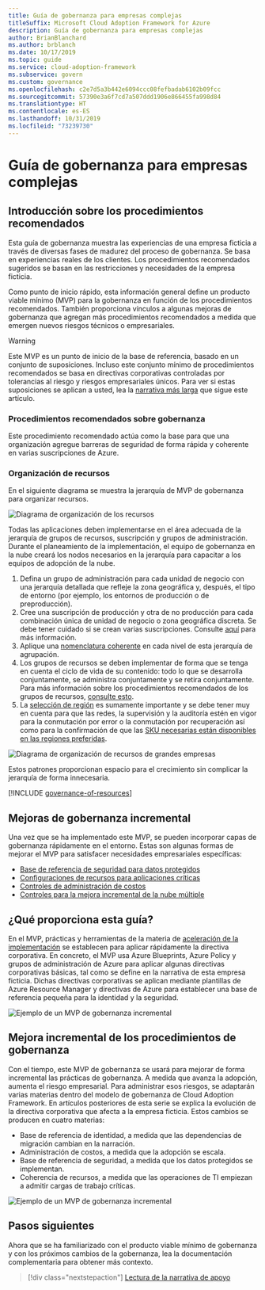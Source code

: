 ```yaml
---
title: Guía de gobernanza para empresas complejas
titleSuffix: Microsoft Cloud Adoption Framework for Azure
description: Guía de gobernanza para empresas complejas
author: BrianBlanchard
ms.author: brblanch
ms.date: 10/17/2019
ms.topic: guide
ms.service: cloud-adoption-framework
ms.subservice: govern
ms.custom: governance
ms.openlocfilehash: c2e7d5a3b442e6094ccc08fefbadab6102b09fcc
ms.sourcegitcommit: 57390e3a6f7cd7a507ddd1906e866455fa998d84
ms.translationtype: HT
ms.contentlocale: es-ES
ms.lasthandoff: 10/31/2019
ms.locfileid: "73239730"
---
```

# <a name="governance-guide-for-complex-enterprises"></a>Guía de gobernanza para empresas complejas

## <a name="overview-of-best-practices"></a>Introducción sobre los procedimientos recomendados

Esta guía de gobernanza muestra las experiencias de una empresa ficticia a través de diversas fases de madurez del proceso de gobernanza. Se basa en experiencias reales de los clientes. Los procedimientos recomendados sugeridos se basan en las restricciones y necesidades de la empresa ficticia.

Como punto de inicio rápido, esta información general define un producto viable mínimo (MVP) para la gobernanza en función de los procedimientos recomendados. También proporciona vínculos a algunas mejoras de gobernanza que agregan más procedimientos recomendados a medida que emergen nuevos riesgos técnicos o empresariales.

> [!WARNING]
> Este MVP es un punto de inicio de la base de referencia, basado en un conjunto de suposiciones. Incluso este conjunto mínimo de procedimientos recomendados se basa en directivas corporativas controladas por tolerancias al riesgo y riesgos empresariales únicos. Para ver si estas suposiciones se aplican a usted, lea la [narrativa más larga](./narrative.md) que sigue este artículo.

### <a name="governance-best-practices"></a>Procedimientos recomendados sobre gobernanza

Este procedimiento recomendado actúa como la base para que una organización agregue barreras de seguridad de forma rápida y coherente en varias suscripciones de Azure.

### <a name="resource-organization"></a>Organización de recursos

En el siguiente diagrama se muestra la jerarquía de MVP de gobernanza para organizar recursos.

![Diagrama de organización de los recursos](../../../_images/govern/resource-organization.png)

Todas las aplicaciones deben implementarse en el área adecuada de la jerarquía de grupos de recursos, suscripción y grupos de administración. Durante el planeamiento de la implementación, el equipo de gobernanza en la nube creará los nodos necesarios en la jerarquía para capacitar a los equipos de adopción de la nube.

1. Defina un grupo de administración para cada unidad de negocio con una jerarquía detallada que refleje la zona geográfica y, después, el tipo de entorno (por ejemplo, los entornos de producción o de preproducción).
2. Cree una suscripción de producción y otra de no producción para cada combinación única de unidad de negocio o zona geográfica discreta. Se debe tener cuidado si se crean varias suscripciones. Consulte [aquí](../../../decision-guides/subscriptions/index.md) para más información.
3. Aplique una [nomenclatura coherente](../../../ready/azure-best-practices/naming-and-tagging.md) en cada nivel de esta jerarquía de agrupación.
4. Los grupos de recursos se deben implementar de forma que se tenga en cuenta el ciclo de vida de su contenido: todo lo que se desarrolla conjuntamente, se administra conjuntamente y se retira conjuntamente. Para más información sobre los procedimientos recomendados de los grupos de recursos, [consulte esto](../../../decision-guides/resource-consistency/index.md).
5. La [selección de región](../../../decision-guides/regions/index.md) es sumamente importante y se debe tener muy en cuenta para que las redes, la supervisión y la auditoría estén en vigor para la conmutación por error o la conmutación por recuperación así como para la confirmación de que las [SKU necesarias están disponibles en las regiones preferidas](https://azure.microsoft.com/global-infrastructure/services).

![Diagrama de organización de recursos de grandes empresas](../../../_images/govern/large-enterprise-resource-organization.png)

Estos patrones proporcionan espacio para el crecimiento sin complicar la jerarquía de forma innecesaria.

[!INCLUDE [governance-of-resources](../../../../includes/caf-governance-of-resources.md)]

<!-- See comments for suggestion to possibly add here -->

## <a name="incremental-governance-improvements"></a>Mejoras de gobernanza incremental

Una vez que se ha implementado este MVP, se pueden incorporar capas de gobernanza rápidamente en el entorno. Estas son algunas formas de mejorar el MVP para satisfacer necesidades empresariales específicas:

- [Base de referencia de seguridad para datos protegidos](./security-baseline-improvement.md)
- [Configuraciones de recursos para aplicaciones críticas](./resource-consistency-improvement.md)
- [Controles de administración de costos](./cost-management-improvement.md)
- [Controles para la mejora incremental de la nube múltiple](./multicloud-improvement.md)

<!-- markdownlint-disable MD026 -->

## <a name="what-does-this-guidance-provide"></a>¿Qué proporciona esta guía?

En el MVP, prácticas y herramientas de la materia de [aceleración de la implementación](../../deployment-acceleration/index.md) se establecen para aplicar rápidamente la directiva corporativa. En concreto, el MVP usa Azure Blueprints, Azure Policy y grupos de administración de Azure para aplicar algunas directivas corporativas básicas, tal como se define en la narrativa de esta empresa ficticia. Dichas directivas corporativas se aplican mediante plantillas de Azure Resource Manager y directivas de Azure para establecer una base de referencia pequeña para la identidad y la seguridad.

![Ejemplo de un MVP de gobernanza incremental](../../../_images/govern/governance-mvp.png)

## <a name="incremental-improvements-to-governance-practices"></a>Mejora incremental de los procedimientos de gobernanza

Con el tiempo, este MVP de gobernanza se usará para mejorar de forma incremental las prácticas de gobernanza. A medida que avanza la adopción, aumenta el riesgo empresarial. Para administrar esos riesgos, se adaptarán varias materias dentro del modelo de gobernanza de Cloud Adoption Framework. En artículos posteriores de esta serie se explica la evolución de la directiva corporativa que afecta a la empresa ficticia. Estos cambios se producen en cuatro materias:

- Base de referencia de identidad, a medida que las dependencias de migración cambian en la narración.
- Administración de costos, a medida que la adopción se escala.
- Base de referencia de seguridad, a medida que los datos protegidos se implementan.
- Coherencia de recursos, a medida que las operaciones de TI empiezan a admitir cargas de trabajo críticas.

![Ejemplo de un MVP de gobernanza incremental](../../../_images/govern/governance-improvement-large.png)

## <a name="next-steps"></a>Pasos siguientes

Ahora que se ha familiarizado con el producto viable mínimo de gobernanza y con los próximos cambios de la gobernanza, lea la documentación complementaria para obtener más contexto.

> [!div class="nextstepaction"]
> [Lectura de la narrativa de apoyo](./narrative.md)
